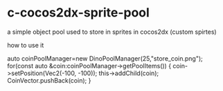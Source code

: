 # c-cocos2dx-sprite-pool
a simple object pool used to store in sprites in cocos2dx (custom spirtes)


how to use it

auto coinPoolManager=new DinoPoolManager<Coin>(25,"store_coin.png");
    for(const auto &coin:coinPoolManager->getPoolItems())
    {
        coin->setPosition(Vec2(-100, -100));
        this->addChild(coin);
        CoinVector.pushBack(coin);
    }
